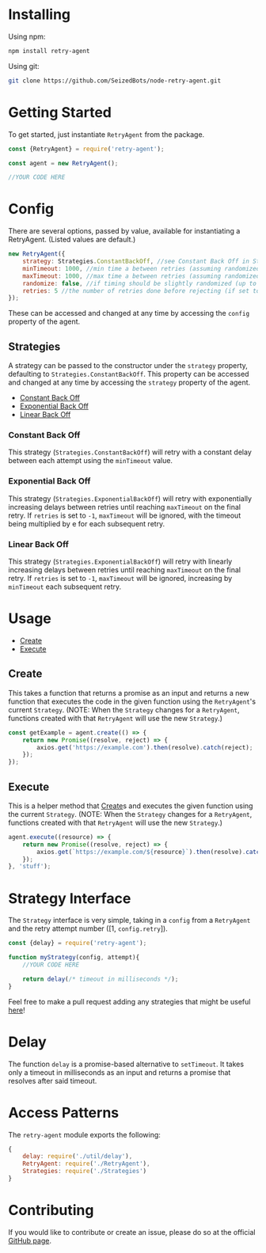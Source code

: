 # Installing

Using npm:

```bash
npm install retry-agent
```

Using git:

```bash
git clone https://github.com/SeizedBots/node-retry-agent.git
```

# Getting Started

To get started, just instantiate `RetryAgent` from the package.

```js
const {RetryAgent} = require('retry-agent');

const agent = new RetryAgent();

//YOUR CODE HERE
```

# Config

There are several options, passed by value, available for instantiating a RetryAgent. (Listed values are default.)

```js
new RetryAgent({
    strategy: Strategies.ConstantBackOff, //see Constant Back Off in Strategies
    minTimeout: 1000, //min time a between retries (assuming randomized is false) in milliseconds
    maxTimeout: 1000, //max time a between retries (assuming randomized is false) in milliseconds
    randomize: false, //if timing should be slightly randomized (up to minTimeout / 2 more or less for standard strategies)
    retries: 5 //the number of retries done before rejecting (if set to -1, it will retry until it resolves)
});
```

These can be accessed and changed at any time by accessing the `config` property of the agent.

## Strategies

A strategy can be passed to the constructor under the `strategy` property, defaulting to `Strategies.ConstantBackOff`.
This property can be accessed and changed at any time by accessing the `strategy` property of the agent.

- [Constant Back Off](#constant-back-off)
- [Exponential Back Off](#exponential-back-off)
- [Linear Back Off](#linear-back-off)

### Constant Back Off

This strategy (`Strategies.ConstantBackOff`) will retry with a constant delay between each attempt using the `minTimeout` value.

### Exponential Back Off

This strategy (`Strategies.ExponentialBackOff`) will retry with exponentially increasing delays between retries until reaching `maxTimeout` on the final retry.
If `retries` is set to `-1`, `maxTimeout` will be ignored, with the timeout being multiplied by e for each subsequent retry.

### Linear Back Off

This strategy (`Strategies.ExponentialBackOff`) will retry with linearly increasing delays between retries until reaching `maxTimeout` on the final retry.
If `retries` is set to `-1`, `maxTimeout` will be ignored, increasing by `minTimeout` each subsequent retry.

# Usage

- [Create](#create)
- [Execute](#execute)

## Create

This takes a function that returns a promise as an input and returns a new function that executes the code in the given function using the `RetryAgent`'s current `Strategy`.
(NOTE: When the `Strategy` changes for a `RetryAgent`, functions created with that `RetryAgent` will use the new `Strategy`.)

```js
const getExample = agent.create(() => {
    return new Promise((resolve, reject) => {
        axios.get('https://example.com').then(resolve).catch(reject);
    });
});
```

## Execute

This is a helper method that [Create](#create)s and executes the given function using the current `Strategy`.
(NOTE: When the `Strategy` changes for a `RetryAgent`, functions created with that `RetryAgent` will use the new `Strategy`.)

```js
agent.execute((resource) => {
    return new Promise((resolve, reject) => {
        axios.get(`https://example.com/${resource}`).then(resolve).catch(reject);
    });
}, 'stuff');
```

# Strategy Interface

The `Strategy` interface is very simple, taking in a `config` from a `RetryAgent` and the retry attempt number ([1, `config.retry`]).

```js
const {delay} = require('retry-agent');

function myStrategy(config, attempt){
    //YOUR CODE HERE

    return delay(/* timeout in milliseconds */);
}
```

Feel free to make a pull request adding any strategies that might be useful [here](https://github.com/SeizedBots/retry-agent/pulls)!

# Delay

The function `delay` is a promise-based alternative to `setTimeout`.
It takes only a timeout in milliseconds as an input and returns a promise that resolves after said timeout.

# Access Patterns

The `retry-agent` module exports the following:

```js
{
    delay: require('./util/delay'),
    RetryAgent: require('./RetryAgent'),
    Strategies: require('./Strategies')
}
```

# Contributing

If you would like to contribute or create an issue, please do so at the official [GitHub page](https://github.com/SeizedBots/retry-agent).
